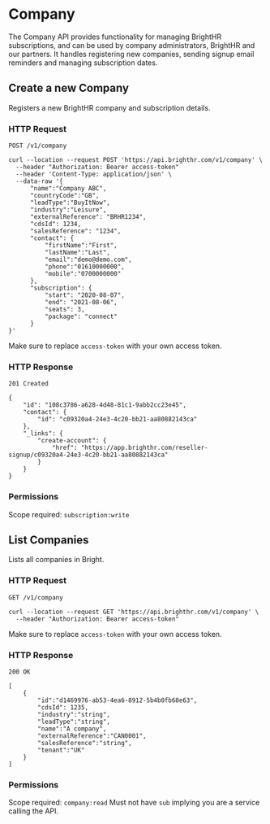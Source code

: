 # Company

The Company API provides functionality for managing BrightHR subscriptions, and can be used by company administrators, BrightHR and our partners.
It handles registering new companies, sending signup email reminders and managing subscription dates.

## Create a new Company

Registers a new BrightHR company and subscription details.

### HTTP Request

`POST /v1/company`

```shell
curl --location --request POST 'https://api.brighthr.com/v1/company' \
  --header "Authorization: Bearer access-token"
  --header 'Content-Type: application/json' \
  --data-raw '{
	  "name":"Company ABC",
	  "countryCode":"GB",
	  "leadType":"BuyItNow",
	  "industry":"Leisure",
	  "externalReference": "BRHR1234",
	  "cdsId": 1234,
	  "salesReference": "1234",
	  "contact": {
		  "firstName":"First",
		  "lastName":"Last",
		  "email":"demo@demo.com",
		  "phone":"01610000000",
		  "mobile":"0700000000"
	  },
	  "subscription": {
		  "start": "2020-08-07",
		  "end": "2021-08-06",
		  "seats": 3,
		  "package": "connect"
	  }
}'
```
Make sure to replace `access-token` with your own access token.

### HTTP Response

`201 Created`
```
{
    "id": "108c3786-a628-4d48-81c1-9abb2cc23e45",
    "contact": {
        "id": "c09320a4-24e3-4c20-bb21-aa80882143ca"
    },
    "_links": {
        "create-account": {
            "href": "https://app.brighthr.com/reseller-signup/c09320a4-24e3-4c20-bb21-aa80882143ca"
        }
    }
}
```

### Permissions

Scope required: `subscription:write`


## List Companies

Lists all companies in Bright.

### HTTP Request

`GET /v1/company`

```shell
curl --location --request GET 'https://api.brighthr.com/v1/company' \
  --header "Authorization: Bearer access-token"
```
Make sure to replace `access-token` with your own access token.

### HTTP Response

`200 OK`
```
[
	{
		"id":"d1469976-ab53-4ea6-8912-5b4b0fb68e63",
		"cdsId": 1235,
		"industry":"string",
		"leadType":"string",
		"name":"A company",
		"externalReference":"CAN0001",
		"salesReference":"string",
		"tenant":"UK"
	}
]
```

### Permissions

Scope required: `company:read`
Must not have `sub` implying you are a service calling the API.
